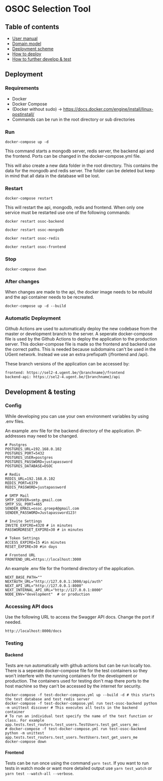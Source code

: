 # OSOC Selection Tool

## Table of contents

- [User manual](info/user_manual/user_manual.md)
- [Domain model](info/domain_model/domain_model.svg)
- [Deployment scheme](info/deployment/deployment.svg)
- [How to deploy](#deployment)
- [How to further develop & test](#development--testing)

## Deployment

### Requirements

- Docker
- Docker Compose
- (Docker without sudo) -> https://docs.docker.com/engine/install/linux-postinstall/
- Commands can be run in the root directory or sub directories

### Run

`docker-compose up -d`

This command starts a mongodb server, redis server, the backend api and the frontend. Ports can be changed in the docker-compose.yml file.

This will also create a new data folder in the root directory. This contains the data for the mongodb and redis server. The folder can be deleted but keep in mind that all data in the database will be lost.

### Restart

`docker-compose restart`

This will restart the api, mongodb, redis and frontend.
When only one service must be restarted use one of the following commands:

`docker restart osoc-backend`

`docker restart osoc-mongodb`

`docker restart osoc-redis`

`docker restart osoc-frontend`

### Stop

`docker-compose down`

### After changes

When changes are made to the api, the docker image needs to be rebuild and the api container needs to be recreated.

`docker-compose up -d --build`

### Automatic Deployment

Github Actions are used to automatically deploy the new codebase from the master or development branch to the server. A seperate docker-compose file is used by the Github Actions to deploy the application to the production server. This docker-compose file is made so the frontend and backend use the correct paths. This is needed because subdomains can't be used in the UGent network. Instead we use an extra prefixpath (/frontend and /api).

These branch versions of the application can be accessed by:

```
frontend: https://sel2-4.ugent.be/{branchname}/frontend
backend-api: https://sel2-4.ugent.be/{branchname}/api
```

## Development & testing

### Config

While developing you can use your own environment variables by using .env files.

An example .env file for the backend directory of the application. IP-addresses may need to be changed.

```
# Postgres
POSTGRES_URL=192.168.0.102
POSTGRES_PORT=5432
POSTGRES_USER=postgres
POSTGRES_PASSWORD=justapassword
POSTGRES_DATABASE=OSOC

# Redis
REDIS_URL=192.168.0.102
REDIS_PORT=6379
REDIS_PASSWORD=justapassword

# SMTP Mail
SMTP_SERVER=smtp.gmail.com
SMTP_SSL_PORT=465
SENDER_EMAIL=osoc.groep4@gmail.com
SENDER_PASSWORD=Justapassword123!

# Invite Settings
INVITE_EXPIRE=4320 # in minutes
PASSWORDRESET_EXPIRE=30 # in minutes

# Token Settings
ACCESS_EXPIRE=15 #in minutes
RESET_EXPIRE=30 #in days

# Frontend URL
FRONTEND_URL=https://localhost:3000

```

An example .env file for the frontend directory of the application.

```
NEXT_BASE_PATH=""
NEXTAUTH_URL="http://127.0.0.1:3000/api/auth"
NEXT_API_URL="http://127.0.0.1:8000"
NEXT_INTERNAL_API_URL="http://127.0.0.1:8000"
NODE_ENV="development"  # or production
```

### Accessing API docs

Use the following URL to access the Swagger API docs. Change the port if needed.

`http://localhost:8000/docs`

### Testing

#### Backend

Tests are run automatically with github actions but can be run locally too. There is a seperate docker-compose file for the test containers so they won't interfere with the running containers for the development or production. The containers used for testing don't map there ports to the host machine so they can't be accessed by the internet for security.

```
docker-compose -f test-docker-compose.yml up --build -d # this starts the test database and test redis server
docker-compose -f test-docker-compose.yml run test-osoc-backend python -m unittest discover # This executes all tests in the backend container
# To run an individual test specify the name of the test function or class. For example app.tests.test_routers.test_users.TestUsers.test_get_users_me:
# docker-compose -f test-docker-compose.yml run test-osoc-backend python -m unittest app.tests.test_routers.test_users.TestUsers.test_get_users_me
docker-compose down
```


#### Frontend

Tests can be run once using the command `yarn test`. If you want to run tests in watch mode or want more detailed output use `yarn test_watch` or `yarn test --watch-all --verbose`.
